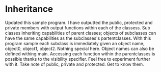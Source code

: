 # Inheritance
Updated this sample program. 
I have outputted the public, protected and private members with output functions within each of the classess.
Sub classes inheriting capabilities of parent classes;
objects of subclasses can have the same capabilities as the subclasses's partentclasses.
With this program sample each subclass is immediately given an object name, object0, object1, object2. Nothing special here.
Object names can also be defined withing main.
Accessing each function within the parentclasses is possible thanks to the visibility specifier.
Feel free to experiment further with it. Take note of public, private and protected. Get to know them.
